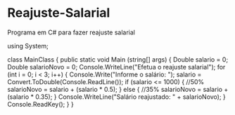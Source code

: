 # Reajuste-Salarial
Programa em C# para fazer reajuste salarial

using System;

class MainClass {
  public static void Main (string[] args) {
    Double salario = 0;
    Double salarioNovo = 0;
    Console.WriteLine("Efetua o reajuste salarial");
    for (int i = 0; i < 3; i++)
    {
    Console.Write("Informe o salário: ");
    salario = Convert.ToDouble(Console.ReadLine());
    if (salario <= 1000)
    { //50%
    salarioNovo = salario + (salario * 0.5);
    }
    else
    { //35%
    salarioNovo = salario + (salario * 0.35);
    }
    Console.WriteLine("Salário reajustado: " + salarioNovo);
    }
    Console.ReadKey();
  }
}
